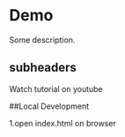 # Demo

Some description.

## subheaders

Watch tutorial on youtube

##Local Development

1.open index.html on browser
